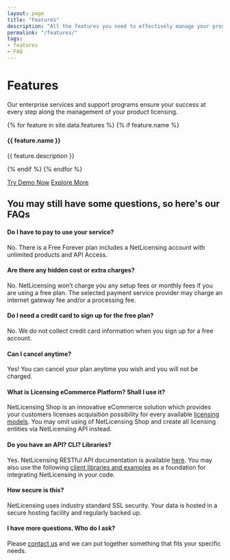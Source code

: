 ```yaml
---
layout: page
title: "Features"
description: "All the features you need to effectively manage your product licenses"
permalink: "/features/"
tags:
- features
- FAQ
---
```

<div class="row NL_banner">
    <div class="col-md-6 col-md-offset-3 NL_about_page">
        <h1>Features</h1>
        <p>Our enterprise services and support programs ensure your success at every step along the management of your product licensing.</p>
    </div>
</div>

<div class="NL_block">
{% for feature in site.data.features %}
    {% if feature.name %}
        <div class="col-md-3 NL_feature">
            <h4>
                <i class="fa {{ feature.class }} NL_icon"></i> 
                {{ feature.name }}
            </h4>
            <p>{{ feature.description }}</p>
        </div>
    {% endif %}
{% endfor %}
</div>

<div class="row"></div>


<a href="https://netlicensing.labs64.com/app/v2/?lc=4b566c7e20&source=lmbox001" class="btn NL_banner_btn" role="button">Try Demo Now</a>
<a href="https://www.labs64.de/confluence/display/NLICPUB/Home" class="btn NL_banner_btn" role="button">Explore More</a>


## You may still have some questions, so here's our FAQs

#### Do I have to pay to use your service?
No. There is a Free Forever plan includes a NetLicensing account with unlimited products and API Access.

#### Are there any hidden cost or extra charges?
No. NetLicensing won’t charge you any setup fees or monthly fees if you are using a free plan.
The selected payment service provider may charge an internet gateway fee and/or a processing fee.

#### Do I need a credit card to sign up for the free plan?
No. We do not collect credit card information when you sign up for a free account.

#### Can I cancel anytime?
Yes! You can cancel your plan anytime you wish and you will not be charged.

#### What is Licensing eCommerce Platform? Shall I use it?
NetLicensing Shop is an innovative eCommerce solution which provides your customers licenses acquisition possibility for every available <a title="NetLicensing Licensing Models" href="http://l64.cc/nl09">licensing models</a>.
You may omit using of NetLicensing Shop and create all licensing entities via NetLicensing API instead.

#### Do you have an API? CLI? Libraries?
Yes. NetLicensing RESTful API documentation is available <a title="API" href="http://l64.cc/nl10">here</a>. You may also use the following <a title="NetLicensing client libraries" href="http://l64.cc/nl07">client libraries and examples</a> as a foundation for integrating NetLicensing in your code.

#### How secure is this?
NetLicensing uses industry standard SSL security. Your data is hosted in a secure hosting facility and regularly backed up.

#### I have more questions. Who do I ask?
Please <a title="Contact" href="/contact/">contact us</a> and we can put together something that fits your specific needs.
